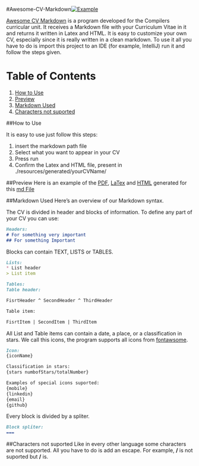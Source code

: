 #Awesome-CV-Markdown[![Example](https://img.shields.io/badge/example-pdf-green.svg)](https://github.com/dimamo5/Awesome-CV-Markdown/blob/master/resources/generated/cv.pdf)

[Awesome CV Markdown](https://github.com/dimamo5/Awesome-CV-Markdown) is a program developed for the Compilers curricular unit. It receives a Markdown file with your Curriculum Vitae in it 
and returns it written in Latex and HTML. It is easy to customize your own CV, especially since it is really written in a clean markdown.
To use it all you have to do is import this project to an IDE (for example, IntelliJ) run it and follow the steps given.


# Table of Contents
1. [How to Use](#HowtoUse)
2. [Preview](#Preview)
3. [Markdown Used](#MarkdownUsed)
4. [Characters not suported](#Charactersnotsuported)

##<a name="HowtoUse"></a>How to Use

It is easy to use just follow this steps:
 
1. insert the markdown path file
2. Select what you want to appear in your CV
3. Press run
4. Confirm the Latex and HTML file, present in ./resources/generated/yourCVName/ 

##<a name="Preview">Preview
Here is an example of the [PDF](https://github.com/dimamo5/Awesome-CV-Markdown/blob/master/resources/generated/cv.pdf), [LaTex](https://github.com/dimamo5/Awesome-CV-Markdown/blob/master/resources/generated/cv.tex) and [HTML](https://github.com/dimamo5/Awesome-CV-Markdown/blob/master/resources/generated/cv.html) generated for this [md File](https://github.com/dimamo5/Awesome-CV-Markdown/blob/master/resources/mdFiles/cv.md)

##<a name="MarkdownUsed"></a>Markdown Used
Here’s an overview of our Markdown syntax.

The CV is divided in header and blocks of information. To define any part of your CV you can use:


```Markdown 
Headers:
# For something very important 
## For something Important 
```
Blocks can contain TEXT, LISTS or TABLES.

```Markdown 
Lists:
* List header
> List item
```

```Markdown 
Tables:
Table header:

FisrtHeader ^ SecondHeader ^ ThirdHeader

Table item:

FisrtItem | SecondItem | ThirdItem

```

All List and Table items can contain a date, a place, or a classification in stars. We call this icons, the program supports all icons from [fontawsome](http://fontawesome.io/?utm_source=hackernewsletter).

```Markdown 
Icon:
{iconName}

Classification in stars:
{stars numbofStars/totalNumber}

Examples of special icons suported:
{mobile}
{linkedin}
{email}
{github}
```
Every block is divided by a spliter.

```Markdown 
Block spliter:
===
```
##<a name="Charactersnotsuported">Characters not suported
Like in every other language some characters are not supported. All you have to do is add an escape. For example, **/** is not suported but **\/** is.


